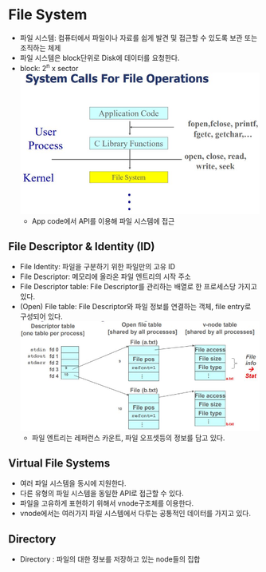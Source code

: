 # File System

- 파일 시스템: 컴퓨터에서 파일이나 자료를 쉽게 발견 및 접근할 수 있도록 보관 또는 조직하는 체제
- 파일 시스템은 block단위로 Disk에 데이터를 요청한다.
- block: 2<sup>n</sup> x sector
  ![](./img/filesystem.JPG)
  - App code에서 API를 이용해 파일 시스템에 접근

## File Descriptor & Identity (ID)

- File Identity: 파일을 구분하기 위한 파일만의 고유 ID
- File Descriptor: 메모리에 올라온 파일 엔트리의 시작 주소
- File Descriptor table: File Descriptor를 관리하는 배열로 한 프로세스당 가지고 있다.
- (Open) File table: File Descriptor와 파일 정보를 연결하는 객체, file entry로 구성되어 있다.
  ![](./img/filetabl.JPG)
  - 파일 엔트리는 레퍼런스 카운트, 파일 오프셋등의 정보를 담고 있다.

## Virtual File Systems

- 여러 파일 시스템을 동시에 지원한다.
- 다른 유형의 파일 시스템을 동일한 API로 접근할 수 있다.
- 파일을 고유하게 표현하기 위해서 vnode구조체를 이용한다.
- vnode에서는 여러가지 파일 시스템에서 다루는 공통적인 데이터를 가지고 있다.

## Directory

- Directory : 파일의 대한 정보를 저장하고 있는 node들의 집합
